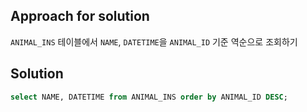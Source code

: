 ## Approach for solution
`ANIMAL_INS` 테이블에서 `NAME`, `DATETIME`을 `ANIMAL_ID` 기준 역순으로 조회하기

## Solution
```sql
select NAME, DATETIME from ANIMAL_INS order by ANIMAL_ID DESC;
```
